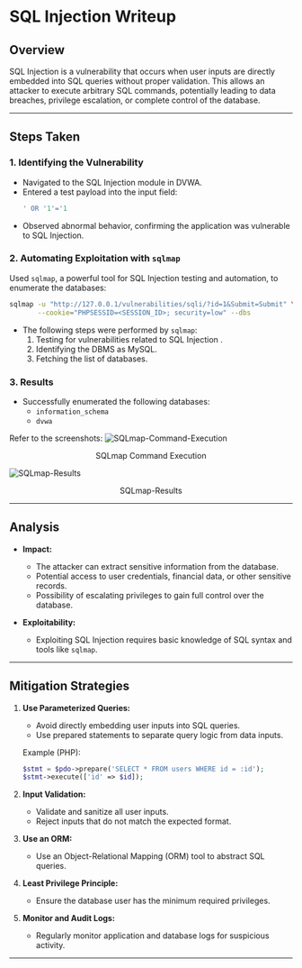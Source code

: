 # SQL Injection Writeup

## Overview
SQL Injection is a vulnerability that occurs when user inputs are directly embedded into SQL queries without proper validation. This allows an attacker to execute arbitrary SQL commands, potentially leading to data breaches, privilege escalation, or complete control of the database.

---

## **Steps Taken**

### 1. Identifying the Vulnerability
- Navigated to the SQL Injection module in DVWA.
- Entered a test payload into the input field:
  ```sql
  ' OR '1'='1
  ```
- Observed abnormal behavior, confirming the application was vulnerable to SQL Injection.

### 2. Automating Exploitation with `sqlmap`
Used `sqlmap`, a powerful tool for SQL Injection testing and automation, to enumerate the databases:
```bash
sqlmap -u "http://127.0.0.1/vulnerabilities/sqli/?id=1&Submit=Submit" \
       --cookie="PHPSESSID=<SESSION_ID>; security=low" --dbs
```

- The following steps were performed by `sqlmap`:
  1. Testing for vulnerabilities related to SQL Injection .
  2. Identifying the DBMS as MySQL.
  3. Fetching the list of databases.

### 3. Results
- Successfully enumerated the following databases:
  - `information_schema`
  - `dvwa`

Refer to the screenshots:
![SQLmap-Command-Execution](https://github.com/user-attachments/assets/eca722b8-387a-4a0b-8ea8-ccffd9907ebf)
<p align="center">SQLmap Command Execution</p>

![SQLmap-Results](https://github.com/user-attachments/assets/f971f898-4c24-48f0-bcbd-274c193a59cd)
<p align="center">SQLmap-Results</p>

---

## **Analysis**
- **Impact:**
  - The attacker can extract sensitive information from the database.
  - Potential access to user credentials, financial data, or other sensitive records.
  - Possibility of escalating privileges to gain full control over the database.

- **Exploitability:**
  - Exploiting SQL Injection requires basic knowledge of SQL syntax and tools like `sqlmap`.

---

## **Mitigation Strategies**
1. **Use Parameterized Queries:**
   - Avoid directly embedding user inputs into SQL queries.
   - Use prepared statements to separate query logic from data inputs.

   Example (PHP):
   ```php
   $stmt = $pdo->prepare('SELECT * FROM users WHERE id = :id');
   $stmt->execute(['id' => $id]);
   ```

2. **Input Validation:**
   - Validate and sanitize all user inputs.
   - Reject inputs that do not match the expected format.

3. **Use an ORM:**
   - Use an Object-Relational Mapping (ORM) tool to abstract SQL queries.

4. **Least Privilege Principle:**
   - Ensure the database user has the minimum required privileges.

5. **Monitor and Audit Logs:**
   - Regularly monitor application and database logs for suspicious activity.

---

